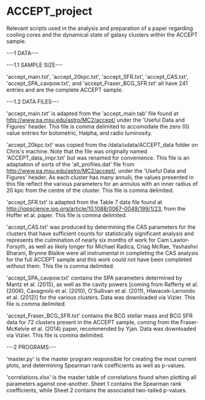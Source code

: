 # ACCEPT_project
Relevant scripts used in the analysis and preparation of a paper regarding cooling cores and the dynamical state of galaxy clusters within the ACCEPT sample.

---1 DATA---

---1.1 SAMPLE SIZE---

'accept_main.txt', 'accept_20kpc.txt', 'accept_SFR.txt', 'accept_CAS.txt', 'accept_SPA_cavpow.txt', and 'accept_Fraser_BCG_SFR.txt' all have 241 entries
 and are the complete ACCEPT sample.

---1.2 DATA FILES---

'accept_main.txt' is adapted from the 'accept_main.tab' file found at http://www.pa.msu.edu/astro/MC2/accept/ under the 'Useful Data and Figures' header. This file is comma delimited to accomodate the zero (0) value entries for bolometric, Halpha, and radio luminosity.

'accept_20kpc.txt' was copied from the /data/udata/ACCEPT_data folder on Chris's machine. Note that the file was originally named 'ACCEPT_data_impr.txt' but was renamed for convenience. This file is an adaptation of sorts of the 'all_profiles.dat' file from http://www.pa.msu.edu/astro/MC2/accept/, under the 'Useful Data and Figures' header. As each cluster has many annulii, the values presented in this file reflect the various parameters for an annulus with an inner radius of 20 kpc from the centre of the cluster. This file is comma delimited.

'accept_SFR.txt' is adapted from the Table 7 data file found at http://iopscience.iop.org/article/10.1088/0067-0049/199/1/23, from the Hoffer et al. paper. This file is comma delimited.

'accept_CAS.txt' was produced by determining the CAS parameters for the clusters that have sufficient counts for statistically significant analysis and represents the culmination of nearly six months of work for Cam Lawlor-Forsyth, as well as likely longer for Michael Radica, Criag McRae, Yashashvi Bharani, Brynne Blaikie were all instrumental in completing the CAS analysis for the full ACCEPT sample and this work could not have been completed without them. This file is comma delimited.

'accept_SPA_cavpow.txt' contains the SPA parameters determined by Mantz et al. (2015), as well as the cavity powers [coming from Rafferty et al. (2006), Cavagnolo et al. (2010), O'Sullivan et al. (2011), Hlavacek-Larrondo et al. (2012)] for the various clusters. Data was downloaded via Vizier. This file is comma delimited.

'accept_Fraser_BCG_SFR.txt' contains the BCG stellar mass and BCG SFR data for 72 clusters present in the ACCEPT sample, coming from the Fraser-McKelvie et al. (2014) paper, recommended by Yjan. Data was downloaded via Vizier. This file is comma delimited.


---2 PROGRAMS---

'master.py' is the master program responsible for creating the most current plots, and determining Spearman rank coefficients as well as p-values.

'correlations.xlsx' is the master table of correlations found when plotting all parameters against one-another. Sheet 1 contains the Spearman rank coefficients, while Sheet 2 contains the associated two-tailed p-values.
